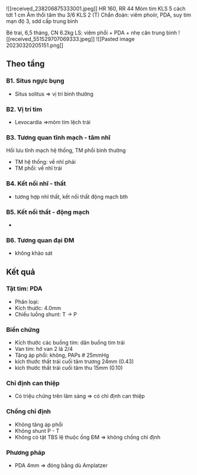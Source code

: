 ![[received_238206875333001.jpeg]]
HR 160, RR 44
Mỏm tim KLS 5 cách tdt 1 cm
Âm thổi tâm thu 3/6 KLS 2 (T)
Chẩn đoán: viêm phoiir, PDA, suy tim mạn độ 3, sdd cấp trung bình


Bé trai, 6,5 tháng, CN 6.2kg
LS: viêm phổi + PDA + nhẹ cân trung bình
![[received_551529707069333.jpeg]]
![[Pasted image 20230320205151.png]]
## Theo tầng
### B1. Situs ngực bụng
- Situs solitus => vị trí bình thường
### B2. Vị trí tim
- Levocardia =>mỏm tim lệch trái
### B3. Tương quan tĩnh mạch - tâm nhĩ
Hồi lưu tĩnh mạch hệ thống, TM phổi bình thường 
- TM hệ thống: về nhĩ phải
- TM phổi: về nhĩ trái
### B4. Kết nối nhĩ - thất
- tương hợp nhĩ thất, kết nối thất động mạch bth
### B5. Kết nối thất - động mạch
- 
### B6. Tương quan đại ĐM
- không khảo sát
## Kết quả
### Tật tim: PDA
- Phân loại: 
- Kích thước: 4.0mm
- Chiều luồng shunt: T -> P
### Biến chứng
- Kích thước các buồng tim: dãn buồng tim trái
- Van tim: hở van 2 lá 2/4
- Tăng áp phổi: không, PAPs # 25mmHg
- kích thước thất trái cuối tâm trương 24mm (0.43)
- kích thước thất trái cuối tâm thu 15mm (0.10)
### Chỉ định can thiệp
- Có triệu chứng trên lâm sàng => có chỉ định can thiệp
### Chống chỉ định
- Không tăng áp phổi
- Không shunt P - T
- Không có tật TBS lệ thuộc ống ĐM
=> không chống chỉ định
### Phương pháp
- PDA 4mm => đóng bằng dù Amplatzer